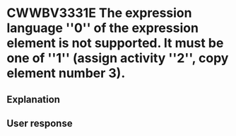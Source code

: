 # CWWBV3331E The expression language ''0'' of the expression element is not supported. It must be one of ''1'' (assign activity ''2'', copy element number 3).

## Explanation

## User response